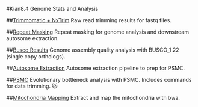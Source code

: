 #Kian8.4 Genome Stats and Analysis

##[Trimmomatic + NxTrim](analysis/kian_8.4_trimming.md)
Raw read trimming results for fastq files.


##[Repeat Masking](analysis/kian_8.4_repeat_masking.md)
Repeat masking for genome analysis and downstream autosome extraction.


##[Busco Results](analysis/kian_8.4_busco.md)
Genome assembly quality analysis with BUSCO_1.22 (single copy orthologs).


##[Autosome Extraction](analysis/kian_8.4_autosome_extraction.md)
Autosome extraction pipeline to prep for PSMC.


##[PSMC](analysis/kian_8.4_psmc_analysis.md)
Evolutionary bottleneck analysis with PSMC. Includes commands for data trimming. :cat:


##[Mitochondria Mapping](analysis/mito_map.md)
Extract and map the mitochondria with bwa.
